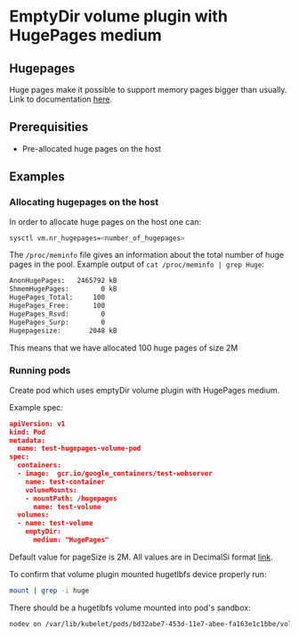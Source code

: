 # EmptyDir volume plugin with HugePages medium

## Hugepages
Huge pages make it possible to support memory pages bigger than usually.
Link to documentation [here](https://www.kernel.org/doc/Documentation/vm/hugetlbpage.txt).

## Prerequisities
-  Pre-allocated huge pages  on the host

## Examples

### Allocating hugepages on the host

In order to allocate huge pages on the host one can:

```sh
sysctl vm.nr_hugepages=<number_of_hugepages>
```

The `/proc/meminfo` file gives an information about the total number of huge pages in the pool.
Example output of `cat /proc/meminfo | grep Huge`:

```sh
AnonHugePages:   2465792 kB
ShmemHugePages:        0 kB
HugePages_Total:     100
HugePages_Free:      100
HugePages_Rsvd:        0
HugePages_Surp:        0
Hugepagesize:       2048 kB
```

This means that we have allocated 100 huge pages of size 2M

### Running pods

Create pod which uses emptyDir volume plugin with HugePages medium.

Example spec:

```json
apiVersion: v1
kind: Pod
metadata:
  name: test-hugepages-volume-pod
spec:
  containers:
  - image:  gcr.io/google_containers/test-webserver
    name: test-container
    volumeMounts:
    - mountPath: /hugepages
      name: test-volume
  volumes:
  - name: test-volume
    emptyDir:
      medium: "HugePages"
```

Default value for pageSize is 2M.
All values are in DecimalSi format [link](http://physics.nist.gov/cuu/Units/binary.html).

To confirm that volume plugin mounted hugetlbfs device properly run:

```sh
mount | grep -i huge
```

There should be a hugetlbfs volume mounted into pod's sandbox:

```sh
nodev on /var/lib/kubelet/pods/bd32abe7-453d-11e7-abee-fa163e1c1bbe/volumes/kubernetes.io~hugepages/hugepage type hugetlbfs (rw,relatime)
```
